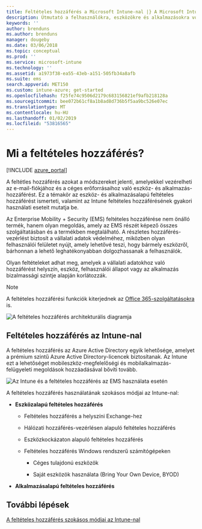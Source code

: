 ```yaml
---
title: Feltételes hozzáférés a Microsoft Intune-nal |} A Microsoft Intune-ban
description: Útmutató a felhasználókra, eszközökre és alkalmazásokra vonatkozó feltételek meghatározásához a vállalati adatok eléréséhez a Microsoft Intune-ban.
keywords: ''
author: brenduns
ms.author: brenduns
manager: dougeby
ms.date: 03/06/2018
ms.topic: conceptual
ms.prod: ''
ms.service: microsoft-intune
ms.technology: ''
ms.assetid: a1973f38-ea55-43eb-a151-505fb34a8afb
ms.suite: ems
search.appverid: MET150
ms.custom: intune-azure; get-started
ms.openlocfilehash: f25fe74c9506d2179c683156821ef9afb218128a
ms.sourcegitcommit: bee072b61cf8a1b8ad8d736b5f5aa9bc526e07ec
ms.translationtype: MT
ms.contentlocale: hu-HU
ms.lasthandoff: 01/02/2019
ms.locfileid: "53816565"
---
```

# <a name="whats-conditional-access"></a>Mi a feltételes hozzáférés?

[!INCLUDE [azure_portal](./includes/azure_portal.md)]

A feltétles hozzáférés azokat a módszereket jelenti, amelyekkel vezérelheti az e-mail-fiókjához és a céges erőforrásaihoz való eszköz- és alkalmazás-hozzáférést. Ez a témakör az eszköz- és alkalmazásalapú feltételes hozzáférést ismerteti, valamint az Intune feltételes hozzáférésének gyakori használati eseteit mutatja be.

Az Enterprise Mobility + Security (EMS) feltételes hozzáférése nem önálló termék, hanem olyan megoldás, amely az EMS részét képező összes szolgáltatásban és a termékben megtalálható. A részletes hozzáférés-vezérlést biztosít a vállalati adatok védelméhez, miközben olyan felhasználói felületet nyújt, amely lehetővé teszi, hogy bármely eszközről, bárhonnan a lehető leghatékonyabban dolgozhassanak a felhasználók.

Olyan feltételeket adhat meg, amelyek a vállalati adatokhoz való hozzáférést helyszín, eszköz, felhasználói állapot vagy az alkalmazás bizalmassági szintje alapján korlátozzák.

> [!NOTE] 
> A feltételes hozzáférési funkciók kiterjednek az [Office 365-szolgáltatásokra](https://blogs.technet.microsoft.com/wbaer/2017/02/17/conditional-access-policies-with-sharepoint-online-and-onedrive-for-business/) is.

![A feltételes hozzáférés architekturális diagramja](./media/ca-diagram-1.png)

## <a name="conditional-access-with-intune"></a>Feltételes hozzáférés az Intune-nal

A feltételes hozzáférés az Azure Active Directory egyik lehetősége, amelyet a prémium szintű Azure Active Directory-licencek biztosítanak. Az Intune ezt a lehetőséget mobileszköz-megfelelőségi és mobilalkalmazás-felügyeleti megoldások hozzáadásával bővíti tovább. 

![Az Intune és a feltételes hozzáférés az EMS használata esetén](./media/intune-with-ca-1.png)

A feltételes hozzáférés használatának szokásos módjai az Intune-nal:

-   **Eszközalapú feltételes hozzáférés**

    -   Feltételes hozzáférés a helyszíni Exchange-hez

    -   Hálózati hozzáférés-vezérlésen alapuló feltételes hozzáférés

    -   Eszközkockázaton alapuló feltételes hozzáférés

    -   Feltételes hozzáférés Windows rendszerű számítógépeken

        -   Céges tulajdonú eszközök

        -   Saját eszközök használata (Bring Your Own Device, BYOD)

-   **Alkalmazásalapú feltételes hozzáférés**

## <a name="next-steps"></a>További lépések

[A feltételes hozzáférés szokásos módjai az Intune-nal](conditional-access-intune-common-ways-use.md)

